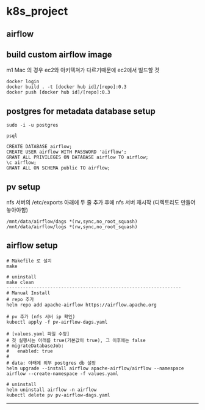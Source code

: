 # k8s_project


airflow
---

## build custom airflow image

m1 Mac 의 경우 ec2와 아키텍쳐가 다르기때문에 ec2에서 빌드할 것

```
docker login
docker build . -t [docker hub id]/[repo]:0.3
docker push [docker hub id]/[repo]:0.3
```

## postgres for metadata database setup

```
sudo -i -u postgres

psql

CREATE DATABASE airflow;
CREATE USER airflow WITH PASSWORD 'airflow';
GRANT ALL PRIVILEGES ON DATABASE airflow TO airflow;
\c airflow;
GRANT ALL ON SCHEMA public TO airflow;

```

## pv setup

nfs 서버의 /etc/exports 아래에 두 줄 추가 후에 nfs 서버 재시작 (디렉토리도 만들어놓아야함)
```
/mnt/data/airflow/dags *(rw,sync,no_root_squash)
/mnt/data/airflow/logs *(rw,sync,no_root_squash)
```

## airflow setup

```
# Makefile 로 설치
make

# uninstall
make clean
----------------------------------------------------------------
# Manual Install
# repo 추가
helm repo add apache-airflow https://airflow.apache.org

# pv 추가 (nfs 서버 ip 확인)
kubectl apply -f pv-airflow-dags.yaml

# [values.yaml 파일 수정]
# 첫 실행시는 아래를 true(기본값이 true), 그 이후에는 false
# migrateDatabaseJob:
#   enabled: true
#
# data: 아래에 외부 postgres db 설정
helm upgrade --install airflow apache-airflow/airflow --namespace airflow --create-namespace -f values.yaml

# uninstall
helm uninstall airflow -n airflow
kubectl delete pv pv-airflow-dags.yaml
```

---
